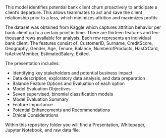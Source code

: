 This model identifies potential bank client churn proactively to anticipate a client’s departure. 
This allows teammates to act and save the client relationship prior to a loss, which minimizes attrition and maximizes profits.

The dataset was obtained from Kaggle which captures attrition behavior per bank client up to a certain point in time. 
There are thirteen features and ten-thousand rows available for analysis. 
Each row represents an individual bank client.
The features consist of:
CustomerID,
Surname,
CreditScore,
Geography,
Gender,
Age,
Tenure,
Balance,
NumberofProducts,
HasCrCard,
IsActiveMember,
EstimatedSalary,
Exited.

The presentation includes:
- Identifying key stakeholders and potential business impact
- Data description, exploratory data analysis, and data preparation
- Balance Feature Options and Evaluation of each option
- Model Evaluation Objectives
- Seven supervised, binomial classification models
- Model Evaluation Summary
- Feature Importance
- Potential Enhancements and Recommendations
- Ethical Considerations

Within this repository folder you will find a Presentation, Whitepaper, Jupyter Notebook, and raw data file.

